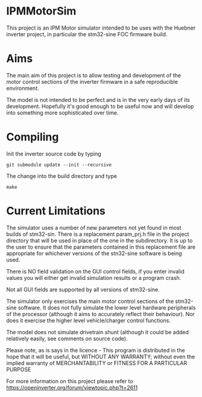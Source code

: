 # IPMMotorSim
This project is an IPM Motor simulator intended to be uses with the Huebner inverter project, in particular the stm32-sine FOC firmware build.

# Aims
The main aim of this project is to allow testing and development of the motor control sections of the inverter firmware in a safe reproducible environment.

The model is not intended to be perfect and is in the very early days of its development.  Hopefully it's good enough to be useful now and will develop into something more sophisticated over time.

# Compiling
Init the inverter source code by typing

`git submodule update --init --recursive`

The change into the build directory and type

`make`

# Current Limitations
The simulator uses a number of new parameters not yet found in most builds of stm32-sin.  There is a replacement param_prj.h file in the project directory that will be used in place of the one in the subdirectory.  It is up to the user to ensure that the parameters contained in this replacement file are appropriate for whichever versions of the stn32-sine software is being used.

There is NO field validation on the GUI control fields, if you enter invalid values you will either get invalid simulation results or a program crash.

Not all GUI fields are supported by all versions of stm32-sine.

The simulator only exercises the main motor control sections of the stm32-sine software.  It does not fully simulate the lower level hardware peripherals of the processor (although it aims to accurately reflect their behaviour).  Nor does it exercise the higher level vehicle/charger control functions.

The model does not simulate drivetrain shunt (although it could be added relatively easily, see comments on source code).


Please note, as is says in the licence - This program is distributed in the hope that it will be useful, but WITHOUT ANY WARRANTY; without even the implied warranty of MERCHANTABILITY or FITNESS FOR A PARTICULAR PURPOSE


For more information on this project please refer to https://openinverter.org/forum/viewtopic.php?t=2611
